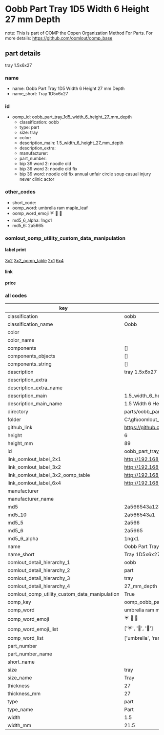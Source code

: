 # Oobb Part Tray 1D5 Width 6 Height 27 mm Depth  

note: This is part of OOMP the Oopen Organization Method For Parts. For more details: https://github.com/oomlout/oomp_base

##  part details
  



tray 1.5x6x27



### name
* name: Oobb Part Tray 1D5 Width 6 Height 27 mm Depth
* name_short: Tray 1D5x6x27 
### id
* oomp_id: oobb_part_tray_1d5_width_6_height_27_mm_depth
  * classification: oobb
  * type: part
  * size: tray
  * color: 
  * description_main: 1.5_width_6_height_27_mm_depth
  * description_extra: 
  * manufacturer: 
  * part_number: 
  * bip 39 word 2: noodle old
  * bip 39 word 3: noodle old fix
  * bip 39 word: noodle old fix annual unfair circle soup casual injury never clinic actor

### other_codes
* short_code: 
* oomp_word: umbrella ram maple_leaf
* oomp_word_emoji :umbrella: :ram: :maple_leaf:
* md5_6_alpha: 1ngx1
* md5_6: 2a5665






### oomlout_oomp_utility_custom_data_manipulation
#### label print
[3x2](http://192.168.1.245:1112/?label=oomp%201ngx1)
[3x2_oomp_table](http://192.168.1.108:1112/?label=oomp%201ngx1)
[2x1](http://192.168.1.242:1112/?label=oomp%201ngx1)
[6x4](http://192.168.1.55:1112/?label=oomp%201ngx1)    

#### link

                              

#### price







### all codes 
| key | value |  
| --- | --- |  
| classification | oobb |  
| classification_name | Oobb |  
| color |  |  
| color_name |  |  
| components | [] |  
| components_objects | [] |  
| components_string | [] |  
| description | tray 1.5x6x27 |  
| description_extra |  |  
| description_extra_name |  |  
| description_main | 1.5_width_6_height_27_mm_depth |  
| description_main_name | 1.5 Width 6 Height 27 mm Depth |  
| directory | parts/oobb_part_tray_1d5_width_6_height_27_mm_depth |  
| folder | C:\gh\oomlout_oobb_version_4_generated_parts\parts\oobb_part_tray_1d5_width_6_height_27_mm_depth |  
| github_link | https://github.com/oomlout/oomlout_oomp_part_src/tree/main/parts/oobb_part_tray_1d5_width_6_height_27_mm_depth |  
| height | 6 |  
| height_mm | 89 |  
| id | oobb_part_tray_1d5_width_6_height_27_mm_depth |  
| link_oomlout_label_2x1 | http://192.168.1.242:1112/?label=oomp%201ngx1 |  
| link_oomlout_label_3x2 | http://192.168.1.245:1112/?label=oomp%201ngx1 |  
| link_oomlout_label_3x2_oomp_table | http://192.168.1.108:1112/?label=oomp%201ngx1 |  
| link_oomlout_label_6x4 | http://192.168.1.55:1112/?label=oomp%201ngx1 |  
| manufacturer |  |  
| manufacturer_name |  |  
| md5 | 2a566543a123b9fca4f68096b02684b0 |  
| md5_10 | 2a566543a1 |  
| md5_5 | 2a566 |  
| md5_6 | 2a5665 |  
| md5_6_alpha | 1ngx1 |  
| name | Oobb Part Tray 1D5 Width 6 Height 27 mm Depth |  
| name_short | Tray 1D5x6x27  |  
| oomlout_detail_hierarchy_1 | oobb |  
| oomlout_detail_hierarchy_2 | part |  
| oomlout_detail_hierarchy_3 | tray |  
| oomlout_detail_hierarchy_4 | 27_mm_depth |  
| oomlout_oomp_utility_custom_data_manipulation | True |  
| oomp_key | oomp_oobb_part_tray_1d5_width_6_height_27_mm_depth |  
| oomp_word | umbrella ram maple_leaf |  
| oomp_word_emoji | :umbrella: :ram: :maple_leaf: |  
| oomp_word_emoji_list | [':umbrella:', ':ram:', ':maple_leaf:'] |  
| oomp_word_list | ['umbrella', 'ram', 'maple_leaf'] |  
| part_number |  |  
| part_number_name |  |  
| short_name |  |  
| size | tray |  
| size_name | Tray |  
| thickness | 27 |  
| thickness_mm | 27 |  
| type | part |  
| type_name | Part |  
| width | 1.5 |  
| width_mm | 21.5 |  
